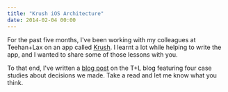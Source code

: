 ```yaml
---
title: "Krush iOS Architecture"
date: 2014-02-04 00:00
---
```


<import><p>For the past five months, I've been working with my colleagues at Teehan+Lax on an app called <a href="http://krush.com">Krush</a>. I learnt a lot while helping to write the app, and I wanted to share some of those lessons with you. </p>

<p>To that end, I've written a <a href="http://www.teehanlax.com/blog/krush-ios-architecture">blog post</a> on the T+L blog featuring four case studies about decisions we made. Take a read and let me know what you think. </p></import>

<!-- more -->

